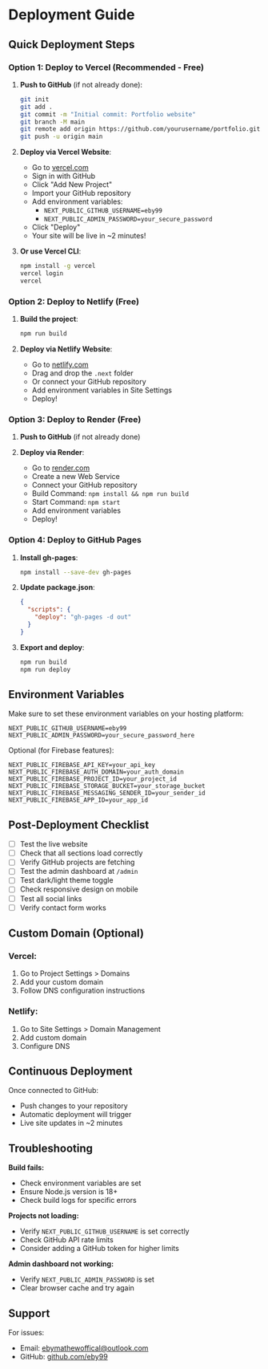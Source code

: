 # Deployment Guide

## Quick Deployment Steps

### Option 1: Deploy to Vercel (Recommended - Free)

1. **Push to GitHub** (if not already done):
   ```bash
   git init
   git add .
   git commit -m "Initial commit: Portfolio website"
   git branch -M main
   git remote add origin https://github.com/yourusername/portfolio.git
   git push -u origin main
   ```

2. **Deploy via Vercel Website**:
   - Go to [vercel.com](https://vercel.com)
   - Sign in with GitHub
   - Click "Add New Project"
   - Import your GitHub repository
   - Add environment variables:
     - `NEXT_PUBLIC_GITHUB_USERNAME=eby99`
     - `NEXT_PUBLIC_ADMIN_PASSWORD=your_secure_password`
   - Click "Deploy"
   - Your site will be live in ~2 minutes!

3. **Or use Vercel CLI**:
   ```bash
   npm install -g vercel
   vercel login
   vercel
   ```

### Option 2: Deploy to Netlify (Free)

1. **Build the project**:
   ```bash
   npm run build
   ```

2. **Deploy via Netlify Website**:
   - Go to [netlify.com](https://netlify.com)
   - Drag and drop the `.next` folder
   - Or connect your GitHub repository
   - Add environment variables in Site Settings
   - Deploy!

### Option 3: Deploy to Render (Free)

1. **Push to GitHub** (if not already done)

2. **Deploy via Render**:
   - Go to [render.com](https://render.com)
   - Create a new Web Service
   - Connect your GitHub repository
   - Build Command: `npm install && npm run build`
   - Start Command: `npm start`
   - Add environment variables
   - Deploy!

### Option 4: Deploy to GitHub Pages

1. **Install gh-pages**:
   ```bash
   npm install --save-dev gh-pages
   ```

2. **Update package.json**:
   ```json
   {
     "scripts": {
       "deploy": "gh-pages -d out"
     }
   }
   ```

3. **Export and deploy**:
   ```bash
   npm run build
   npm run deploy
   ```

## Environment Variables

Make sure to set these environment variables on your hosting platform:

```env
NEXT_PUBLIC_GITHUB_USERNAME=eby99
NEXT_PUBLIC_ADMIN_PASSWORD=your_secure_password_here
```

Optional (for Firebase features):
```env
NEXT_PUBLIC_FIREBASE_API_KEY=your_api_key
NEXT_PUBLIC_FIREBASE_AUTH_DOMAIN=your_auth_domain
NEXT_PUBLIC_FIREBASE_PROJECT_ID=your_project_id
NEXT_PUBLIC_FIREBASE_STORAGE_BUCKET=your_storage_bucket
NEXT_PUBLIC_FIREBASE_MESSAGING_SENDER_ID=your_sender_id
NEXT_PUBLIC_FIREBASE_APP_ID=your_app_id
```

## Post-Deployment Checklist

- [ ] Test the live website
- [ ] Check that all sections load correctly
- [ ] Verify GitHub projects are fetching
- [ ] Test the admin dashboard at `/admin`
- [ ] Test dark/light theme toggle
- [ ] Check responsive design on mobile
- [ ] Test all social links
- [ ] Verify contact form works

## Custom Domain (Optional)

### Vercel:
1. Go to Project Settings > Domains
2. Add your custom domain
3. Follow DNS configuration instructions

### Netlify:
1. Go to Site Settings > Domain Management
2. Add custom domain
3. Configure DNS

## Continuous Deployment

Once connected to GitHub:
- Push changes to your repository
- Automatic deployment will trigger
- Live site updates in ~2 minutes

## Troubleshooting

**Build fails:**
- Check environment variables are set
- Ensure Node.js version is 18+
- Check build logs for specific errors

**Projects not loading:**
- Verify `NEXT_PUBLIC_GITHUB_USERNAME` is set correctly
- Check GitHub API rate limits
- Consider adding a GitHub token for higher limits

**Admin dashboard not working:**
- Verify `NEXT_PUBLIC_ADMIN_PASSWORD` is set
- Clear browser cache and try again

## Support

For issues:
- Email: ebymathewoffical@outlook.com
- GitHub: [github.com/eby99](https://github.com/eby99)

